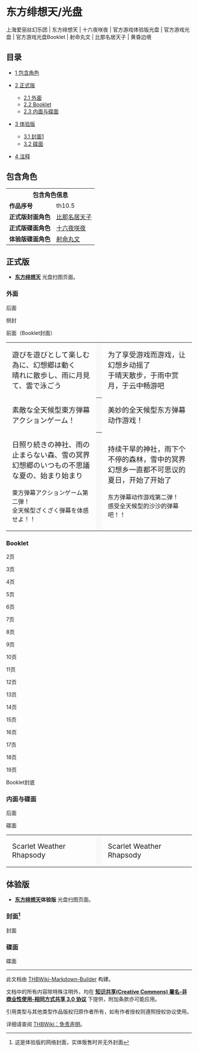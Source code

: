 # 东方绯想天/光盘

<!-- source html: G:\repos\THBWiki-Markdown-Builder\THBWikiMarkdown\Temp\main\e\e1\ns0%3A%E4%B8%9C%E6%96%B9%E7%BB%AF%E6%83%B3%E5%A4%A9%2F%E5%85%89%E7%9B%98.html -->

上海爱丽丝幻乐团 | 东方绯想天 | 十六夜咲夜 | 官方游戏体验版光盘 | 官方游戏光盘 | 官方游戏光盘Booklet | 射命丸文 | 比那名居天子 | 黄昏边境


## 目录

- [1 包含角色](#包含角色)
- [2 正式版](#正式版)

  - [2.1 外面](#外面)
  - [2.2 Booklet](#Booklet)
  - [2.3 内面与碟面](#内面与碟面)



- [3 体验版](#体验版)

  - [3.1 封面1](#封面1)
  - [3.2 碟面](#碟面)



- [4 注释](#注释)





## 包含角色

<table>
<tbody><tr><th colspan="2">包含角色信息</th></tr><tr><td><b>作品序号</b></td><td>th10.5</td></tr><tr><td><b>正式版封面角色</b></td><td><a href="./比那名居天子.md" title="比那名居天子">比那名居天子</a></td></tr><tr><td><b>正式版碟面角色</b></td><td><a href="/%E5%8D%81%E5%85%AD%E5%A4%9C%E5%92%B2%E5%A4%9C" title="十六夜咲夜">十六夜咲夜</a></td></tr><tr><td><b>体验版碟面角色</b></td><td><a href="./射命丸文.md" title="射命丸文">射命丸文</a></td></tr></tbody></table>



## 正式版
-  **[东方绯想天](./东方绯想天.md)** 光盘扫图页面。


### 外面



[](./文件-东方绯想天cover4.jpg.md)

后面


[](./文件-东方绯想天side.jpg.md)
侧封


[](./文件-东方绯想天booklet1.jpg.md)
前面（Booklet封面）





<table>


<tbody><tr>
<td class="jadef" width="50%" lang="ja" style="border-right:none; padding-left:1em;">
<div class="poem">
<p><big>遊びを遊びとして楽しむ為に、幻想郷は動く<br>
晴れに散歩し、雨に月見て、雲で泳ごう</big>
</p>
</div>
</td>
<th style="background:#f9f9f9; border-left:none">
</th>
<td class="zhdef" width="50%" style="padding-left:1em;">
<div class="poem">
<p><big>为了享受游戏而游戏，让幻想乡动摇了<br>
于晴天散步，于雨中赏月，于云中畅游吧</big>
</p>
</div>
</td></tr>
<tr>
<td class="jadef" width="50%" lang="ja" style="border-right:none; padding-left:1em;">
<div class="poem">
<p><big>素敵な全天候型東方弾幕アクションゲーム！</big>
</p>
</div>
</td>
<th style="background:#f9f9f9; border-left:none">
</th>
<td class="zhdef" width="50%" style="padding-left:1em;">
<div class="poem">
<p><big>美妙的全天候型东方弹幕动作游戏！</big>
</p>
</div>
</td></tr>
<tr>
<td class="jadef" width="50%" lang="ja" style="border-right:none; padding-left:1em;">
<div class="poem">
<p><big>日照り続きの神社、雨の止まらない森、雪の冥界</big><br>
<big>幻想郷のいつもの不思議な夏の、始まり始まり</big><br>
<br>
東方弾幕アクションゲーム第二弾！<br>
全天候型ざくざく弾幕を体感せよ！！
</p>
</div>
</td>
<th style="background:#f9f9f9; border-left:none">
</th>
<td class="zhdef" width="50%" style="padding-left:1em;">
<div class="poem">
<p><big>持续干旱的神社，雨下个不停的森林，雪中的冥界</big><br>
<big>幻想乡一直都不可思议的夏日，开始了开始了</big><br>
<br>
东方弹幕动作游戏第二弹！<br>
感受全天候型的沙沙的弹幕吧！！
</p>
</div>
</td></tr></tbody></table>



### Booklet



[](./文件-东方绯想天booklet2.jpg.md)

2页


[](./文件-东方绯想天booklet3.jpg.md)
3页


[](./文件-东方绯想天booklet4.jpg.md)
4页


[](./文件-东方绯想天booklet5.jpg.md)
5页


[](./文件-东方绯想天booklet6.jpg.md)
6页


[](./文件-东方绯想天booklet7.jpg.md)
7页


[](./文件-东方绯想天booklet8.jpg.md)
8页


[](./文件-东方绯想天booklet9.jpg.md)
9页







[](./文件-东方绯想天booklet10.jpg.md)

10页


[](./文件-东方绯想天booklet11.jpg.md)
11页


[](./文件-东方绯想天booklet12.jpg.md)
12页


[](./文件-东方绯想天booklet13.jpg.md)
13页


[](./文件-东方绯想天booklet14.jpg.md)
14页


[](./文件-东方绯想天booklet15.jpg.md)
15页


[](./文件-东方绯想天booklet16.jpg.md)
16页


[](./文件-东方绯想天booklet17.jpg.md)
17页







[](./文件-东方绯想天booklet18.jpg.md)

18页


[](./文件-东方绯想天booklet19.jpg.md)
19页


[](./文件-东方绯想天booklet20.jpg.md)
Booklet封底





### 内面与碟面



[](./文件-东方绯想天cover3.jpg.md)

后面


[](./文件-东方绯想天disc.jpg.md)
碟面





<table>


<tbody><tr>
<td class="jadef" width="50%" lang="ja" style="border-right:none; padding-left:1em;">
<div class="poem">
<p><big>Scarlet Weather Rhapsody</big>
</p>
</div>
</td>
<th style="background:#f9f9f9; border-left:none">
</th>
<td class="zhdef" width="50%" style="padding-left:1em;">
<div class="poem">
<p><big>Scarlet Weather Rhapsody</big>
</p>
</div>
</td></tr></tbody></table>



## 体验版
-  **[东方绯想天](./东方绯想天.md)体验版** 光盘扫图页面。


### 封面[^cite_note-1]



[](./文件-东方绯想天体验版cover.jpg.md)

封面





### 碟面



[](./文件-东方绯想天体验版disc.jpg.md)

碟面





[^cite_note-1]: 这是体验版的网络封面，实体贩售时并无外封面





---

此文档由 [THBWiki-Markdown-Builder](https://github.com/Delsin-Yu/THBWiki-Markdown-Builder) 构建。

文档中的所有内容除特殊注明外，均在 [**知识共享(Creative Commons) 署名-非商业性使用-相同方式共享 3.0 协议**](https://creativecommons.org/licenses/by-sa/3.0/deed.zh-hans) 下提供，附加条款亦可能应用。

引用类型与其他类型作品版权归原作者所有，如有作者授权则遵照授权协议使用。

详细请查阅 [THBWiki：免责声明](https://thbwiki.cc/THBWiki:%E5%85%8D%E8%B4%A3%E5%A3%B0%E6%98%8E)。

